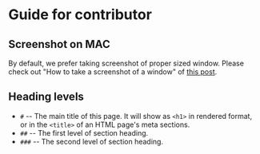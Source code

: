 # Guide for contributor

## Screenshot on MAC

By default, we prefer taking screenshot of proper sized window. Please check out "How to take a screenshot of a window" of [this post](https://support.apple.com/en-hk/HT201361).

## Heading levels

* `#` -- The main title of this page. It will show as `<h1>` in rendered format, or in the `<title>` of an HTML page's meta sections.
* `##` -- The first level of section heading.
* `###` -- The second level of section heading.